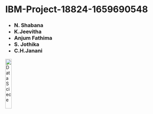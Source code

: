 # IBM-Project-18824-1659690548
 <p>
     <h3>
            <ul>
                <li>
                    N. Shabana 
                </li>
                <li>
                    K.Jeevitha
                </li>
                <li>
                    Anjum Fathima 
                </li>
                <li>
                    S. Jothika
                </li>
                <li>
                    C.H.Janani
                </li>
            </ul>
        </h3>
    </p>
<img src= "https://user-images.githubusercontent.com/76608039/193860324-bd346bd4-74dd-4f3f-9492-75ef5a0b3118.jpg"  alt= "Data Sciece" width= "20%" >
